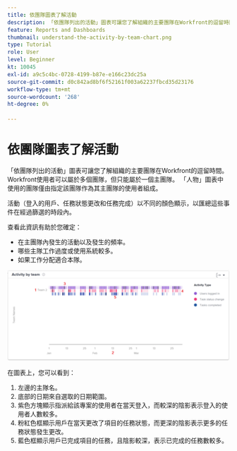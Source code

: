 ```yaml
---
title: 依團隊圖表了解活動
description: 「依團隊列出的活動」圖表可讓您了解組織的主要團隊在Workfront的逗留時間。
feature: Reports and Dashboards
thumbnail: understand-the-activity-by-team-chart.png
type: Tutorial
role: User
level: Beginner
kt: 10045
exl-id: a9c5c4bc-0728-4199-b87e-e166c23dc25a
source-git-commit: d0c842ad8bf6f52161f003a62237fbcd35d23176
workflow-type: tm+mt
source-wordcount: '268'
ht-degree: 0%

---
```


# 依團隊圖表了解活動

「依團隊列出的活動」圖表可讓您了解組織的主要團隊在Workfront的逗留時間。 Workfront使用者可以屬於多個團隊，但只能屬於一個主團隊。 「人物」圖表中使用的團隊僅由指定該團隊作為其主團隊的使用者組成。

活動（登入的用戶、任務狀態更改和任務完成）以不同的顏色顯示，以匯總這些事件在經過篩選的時段內。

查看此資訊有助於您確定：

* 在主團隊內發生的活動以及發生的頻率。
* 哪些主隊工作過度或使用系統較多。
* 如果工作分配適合本隊。

![此影像依團隊圖表顯示活動，其中項目符號中所述區域的數字](assets/section-3-1.png)

在圖表上，您可以看到：

1. 左邊的主隊名。
1. 底部的日期來自選取的日期範圍。
1. 紫色方塊顯示指派給該專案的使用者在當天登入，而較深的陰影表示登入的使用者人數較多。
1. 粉紅色框顯示用戶在當天更改了項目的任務狀態，而更深的陰影表示更多的任務狀態發生更改。
1. 藍色框顯示用戶已完成項目的任務，且陰影較深，表示已完成的任務數較多。
